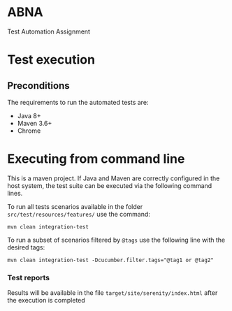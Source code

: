 # ABNA
Test Automation Assignment


# Test execution
## Preconditions
The requirements to run the automated tests are:
- Java 8+
- Maven 3.6+
- Chrome

# Executing from command line
This is a maven project. If Java and Maven are correctly configured in the host system, the test suite can be executed via the following command lines.

To run all tests scenarios available in the folder `src/test/resources/features/` use the command:

` mvn clean integration-test `

To run a subset of scenarios filtered by `@tags` use the following line with the desired tags:

`mvn clean integration-test -Dcucumber.filter.tags="@tag1 or @tag2"`

### Test reports

Results will be available in the file `target/site/serenity/index.html` after the execution is completed